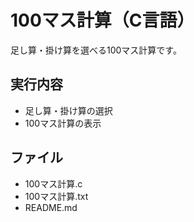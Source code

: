 # 100マス計算（C言語）
足し算・掛け算を選べる100マス計算です。

## 実行内容
- 足し算・掛け算の選択
- 100マス計算の表示

## ファイル
- 100マス計算.c
- 100マス計算.txt
- README.md
